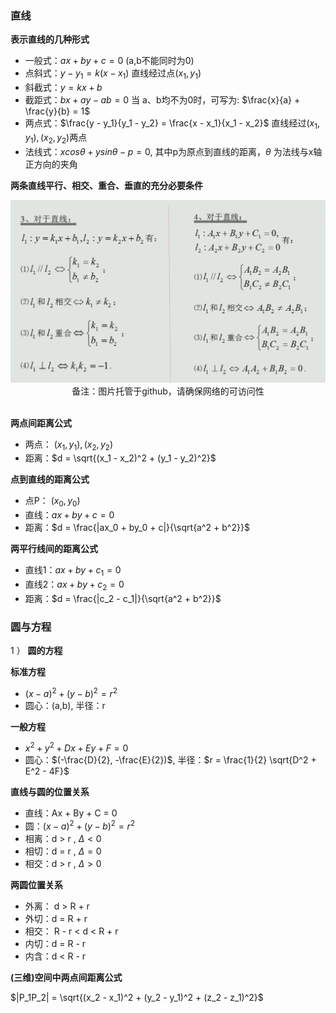 ### 直线

**表示直线的几种形式**

- 一般式：$ax + by + c = 0$ (a,b不能同时为0)
- 点斜式：$y - y_1 = k(x - x_1)$ 直线经过点$(x_1, y_1)$
- 斜截式：$y = kx + b$
- 截距式：$bx + ay - ab = 0$ 当 a、b均不为0时，可写为: $\frac{x}{a} + \frac{y}{b} = 1$
- 两点式：$\frac{y - y_1}{y_1 - y_2} = \frac{x - x_1}{x_1 - x_2}$ 直线经过$(x_1, y_1), (x_2, y_2)$两点
- 法线式：$xcos \theta + y sin \theta - p = 0$, 其中p为原点到直线的距离，$\theta$ 为法线与x轴正方向的夹角

**两条直线平行、相交、重合、垂直的充分必要条件**

<div align="center">
    <img width="600" src="./screenshot/5.3.jpg">
    <br />
    <div style="text-align:center">备注：图片托管于github，请确保网络的可访问性</div>
    <br />
</div>

**两点间距离公式**

- 两点： $(x_1, y_1), (x_2, y_2)$ 
- 距离：$d = \sqrt{(x_1 - x_2)^2 + (y_1 - y_2)^2}$

**点到直线的距离公式**

- 点P： $(x_0, y_0)$
- 直线：$ax + by + c = 0$
- 距离：$d = \frac{|ax_0 + by_0 + c|}{\sqrt{a^2 + b^2}}$

**两平行线间的距离公式**

- 直线1：$ax + by + c_1 = 0$
- 直线2：$ax + by + c_2 = 0$
- 距离：$d = \frac{|c_2 - c_1|}{\sqrt{a^2 + b^2}}$

### 圆与方程

1 ） **圆的方程**

**标准方程**

- $(x - a)^2 + (y - b)^2 = r^2$
- 圆心：(a,b), 半径：r

**一般方程**

- $x^2 + y^2 + Dx + Ey + F = 0$
- 圆心：$(-\frac{D}{2}, -\frac{E}{2})$, 半径：$r = \frac{1}{2} \sqrt{D^2 + E^2 - 4F}$

**直线与圆的位置关系**

- 直线：Ax + By + C = 0 
- 圆：$(x - a)^2 + (y - b)^2 = r^2$
- 相离：d > r , $\Delta < 0$
- 相切：d = r , $\Delta = 0$
- 相交：d > r , $\Delta > 0$

**两圆位置关系**

- 外离： d > R + r
- 外切：d = R + r
- 相交： R - r < d < R + r
- 内切：d = R - r
- 内含：d < R - r

**(三维)空间中两点间距离公式**

$|P_1P_2| = \sqrt{(x_2 - x_1)^2 + (y_2 - y_1)^2 + (z_2 - z_1)^2}$